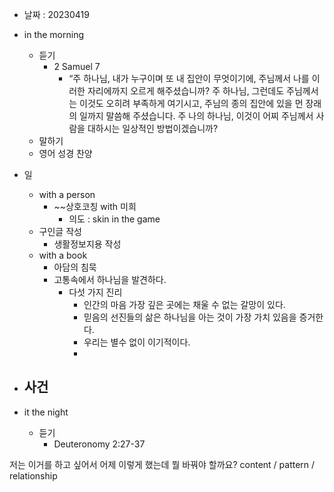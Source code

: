 - 날짜 : 20230419
- in the morning
	- 듣기
		- 2 Samuel 7
			- “주 하나님, 내가 누구이며 또 내 집안이 무엇이기에, 주님께서 나를 이러한 자리에까지 오르게 해주셨습니까? 주 하나님, 그런데도 주님께서는 이것도 오히려 부족하게 여기시고, 주님의 종의 집안에 있을 먼 장래의 일까지 말씀해 주셨습니다. 주 나의 하나님, 이것이 어찌 주님께서 사람을 대하시는 일상적인 방법이겠습니까? 
	- 말하기
	- 영어 성경 찬양

- 일
	- with a person
		- ~~상호코칭 with 미희
			- 의도 : skin in the game
	- 구인글 작성
		-    생활정보지용 작성
	- with a book
		- 아담의 침묵
		- 고통속에서 하나님을 발견하다.
			- 다섯 가지 진리
				- 인간의 마음 가장 깊은 곳에는 채울 수 없는 갈망이 있다.
				- 믿음의 선진들의 삶은 하나님을 아는 것이 가장 가치 있음을 증거한다.
				- 우리는 별수 없이 이기적이다.
				- 
- 사건
	- 
- it the night
	- 듣기
		- Deuteronomy 2:27-37






저는 이거를 하고 싶어서 어제 이렇게 했는데 뭘 바꿔야 할까요?
content / pattern / relationship
